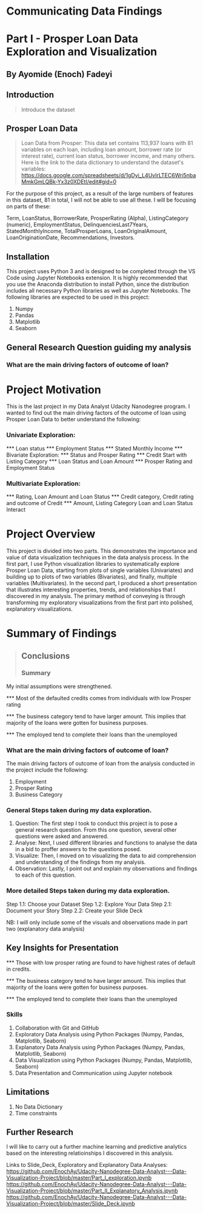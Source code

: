 # Communicating Data Findings
# Part I - Prosper Loan Data Exploration and Visualization
## By Ayomide (Enoch) Fadeyi

## Introduction
> Introduce the dataset

## Prosper Loan Data
> Loan Data from Prosper: This data set contains 113,937 loans with 81 variables on each loan, including loan amount, borrower rate (or interest rate), current loan status, borrower income, and many others. 
Here is the link to the data dictionary to understand the dataset's variables: 
https://docs.google.com/spreadsheets/d/1gDyi_L4UvIrLTEC6Wri5nbaMmkGmLQBk-Yx3z0XDEtI/edit#gid=0

For the purpose of this project, as a result of the large numbers of features in this dataset, 81 in total, 
I will not be able to use all these. I will be focusing on parts of these:

Term, LoanStatus, BorrowerRate, ProsperRating (Alpha), ListingCategory (numeric), 
EmploymentStatus, DelinquenciesLast7Years, StatedMonthlyIncome, TotalProsperLoans, 
LoanOriginalAmount, LoanOriginationDate, Recommendations, Investors. 


## Installation
This project uses Python 3 and is designed to be completed through the VS Code using Jupyter Notebooks extension. It is highly recommended that you use the Anaconda distribution to install Python, since the distribution includes all necessary Python libraries as well as Jupyter Notebooks.
The following libraries are expected to be used in this project:

1. Numpy
2. Pandas
3. Matplotlib
4. Seaborn

##  General Research Question guiding my analysis
### What are the main driving factors of outcome of loan?

# Project Motivation
This is the last project in my Data Analyst Udacity Nanodegree program.
I wanted to find out the main driving factors of the outcome of loan using Prosper Loan Data to better understand 
the following:

### Univariate Exploration:
*** Loan status
*** Employment Status
*** Stated Monthly Income
*** Bivariate Exploration:
*** Status and Prosper Rating
*** Credit Start with Listing Category
*** Loan Status and Loan Amount
*** Prosper Rating and Employment Status

### Multivariate Exploration:
*** Rating, Loan Amount and Loan Status
*** Credit category, Credit rating and outcome of Credit
*** Amount, Listing Category Loan and Loan Status Interact



# Project Overview
This project is divided into two parts. This demonstrates the importance and value of data visualization techniques in the data analysis process. In the first part,  I use Python visualization libraries to systematically explore Prosper Loan Data, starting from plots of single variables (Univariates) and building up to plots of two variables (Bivariates), and finally, multiple variables (Multivariates). 
In the second part, I produced a short presentation that illustrates interesting properties, trends, and relationships that I discovered in my analysis. The primary method of conveying is through transforming my exploratory visualizations from the first part into polished, explanatory visualizations.


# Summary of Findings

> ## Conclusions  
> ### Summary
My initial assumptions were strengthened. 

*** Most of the defaulted credits comes from individuals with low Prosper rating

*** The business category tend to have larger amount. This implies that majority of the loans were gotten for business purposes.

*** The employed tend to complete their loans than the unemployed


### What are the main driving factors of outcome of loan?
The main driving factors of outcome of loan from the analysis conducted in the project include the following:
1. Employment
2. Prosper Rating
3. Business Category

### General Steps taken during my data exploration.
1. Question: The first step I took to conduct this project is to pose a general research question. From this one question, several other questions were asked and answered.
2. Analyse: Next, I used different libraries and functions to analyse the data in a bid to proffer answers to the questions posed.
3. Visualize: Then, I moved on to visualizing the data to aid comprehension and understanding of the findings from my analysis.
4. Observation: Lastly, I point out and explain my observations and findings to each of this question.


### More detailed Steps taken during my data exploration.
Step 1.1: Choose your Dataset
Step 1.2: Explore Your Data
Step 2.1: Document your Story
Step 2.2: Create your Slide Deck

NB: I will only include some of the visuals and observations made in part two (explanatory data analysis) 


## Key Insights for Presentation

*** Those with low prosper rating are found to have highest rates of default in credits. 

*** The business category tend to have larger amount. This implies that majority of the loans were gotten for business purposes.

*** The employed tend to complete their loans than the unemployed

  ### Skills
  1. Collaboration with Git and GitHub
  2. Exploratory Data Analysis using Python Packages (Numpy, Pandas, Matplotlib, Seaborn)
  3. Explanatory Data Analysis using Python Packages (Numpy, Pandas, Matplotlib, Seaborn)
  4. Data Visualization using Python Packages (Numpy, Pandas, Matplotlib, Seaborn)
  5. Data Presentation and Communication using Jupyter notebook


## Limitations
1. No Data Dictionary
2. Time constraints


## Further Research
I will like to carry out a further machine learning and predictive analytics based on the interesting relatioinships I discovered in this analysis.


Links to Slide_Deck, Exploratory and Explanatory Data Analyses: 
https://github.com/EnochAy/Udacity-Nanodegree-Data-Analyst---Data-Visualization-Project/blob/master/Part_I_exploration.ipynb
https://github.com/EnochAy/Udacity-Nanodegree-Data-Analyst---Data-Visualization-Project/blob/master/Part_II_Explanatory_Analysis.ipynb
https://github.com/EnochAy/Udacity-Nanodegree-Data-Analyst---Data-Visualization-Project/blob/master/Slide_Deck.ipynb

